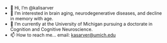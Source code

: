 - 👋 Hi, I’m @kalisarver
- 👀 I’m interested in brain aging, neurodegenerative diseases, and decline in memory with age.
- 🌱 I’m currently at the University of Michigan pursuing a doctorate in Cognition and Cognitive Neuroscience.
- 📫 How to reach me... email: kasarver@umich.edu

<!---
kalisarver/kalisarver is a ✨ special ✨ repository because its `README.md` (this file) appears on your GitHub profile.
You can click the Preview link to take a look at your changes.
--->
